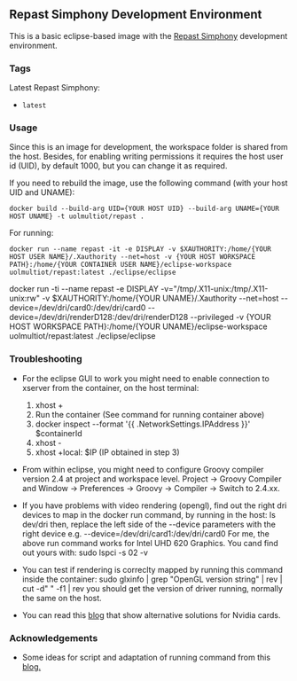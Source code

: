 ## Repast Simphony Development Environment

This is a basic eclipse-based image with the [Repast Simphony](https://repast.github.io/) development environment.  


### Tags

Latest Repast Simphony:
* `latest`

### Usage

Since this is an image for development, the workspace folder is shared from the host. 
Besides, for enabling writing permissions it requires the host user id (UID), by default 1000, but you can change it as required. 

If you need to rebuild the image, use the following command (with your host UID and UNAME):

    docker build --build-arg UID={YOUR HOST UID} --build-arg UNAME={YOUR HOST UNAME} -t uolmultiot/repast .

For running:

    docker run --name repast -it -e DISPLAY -v $XAUTHORITY:/home/{YOUR HOST USER NAME}/.Xauthority --net=host -v {YOUR HOST WORKSPACE PATH}:/home/{YOUR CONTAINER USER NAME}/eclipse-workspace uolmultiot/repast:latest ./eclipse/eclipse
docker run -ti --name repast -e DISPLAY -v="/tmp/.X11-unix:/tmp/.X11-unix:rw" -v $XAUTHORITY:/home/{YOUR UNAME}/.Xauthority --net=host --device=/dev/dri/card0:/dev/dri/card0 --device=/dev/dri/renderD128:/dev/dri/renderD128 --privileged -v {YOUR HOST WORKSPACE PATH}:/home/{YOUR UNAME}/eclipse-workspace uolmultiot/repast:latest ./eclipse/eclipse

### Troubleshooting

* For the eclipse GUI to work you might need to enable connection to xserver from the container, on the host terminal:

	1) xhost +
	2) Run the container (See command for running container above)
	3) docker inspect --format '{{ .NetworkSettings.IPAddress }}' $containerId
	4) xhost -
	5) xhost +local: $IP (IP obtained in step 3)

* From within eclipse, you might need to configure Groovy compiler version 2.4 at project and workspace level. Project -> Groovy Compiler  and Window -> Preferences -> Groovy -> Compiler -> Switch to 2.4.xx.

* If you have problems with video rendering (opengl), find out the right dri devices to map in the docker run command, by running in the host:
   ls  dev/dri
then, replace the left side of the --device parameters with the right device e.g. --device=/dev/dri/card1:/dev/dri/card0
For me, the above run command works for  Intel UHD 620 Graphics. You cand find out yours with:
  sudo lspci -s 02 -v

* You can test if rendering is correclty mapped by running this command inside the container:
	sudo glxinfo | grep "OpenGL version string" | rev | cut -d" " -f1 | rev 
you should get the version of driver running, normally the same on the host.

* You can read this [blog](http://gernotklingler.com/blog/howto-get-hardware-accelerated-opengl-support-docker/) that show alternative solutions for Nvidia cards.


### Acknowledgements

* Some ideas for script and adaptation of running command from this [blog.](http://fabiorehm.com/blog/2014/09/11/running-gui-apps-with-docker/)



